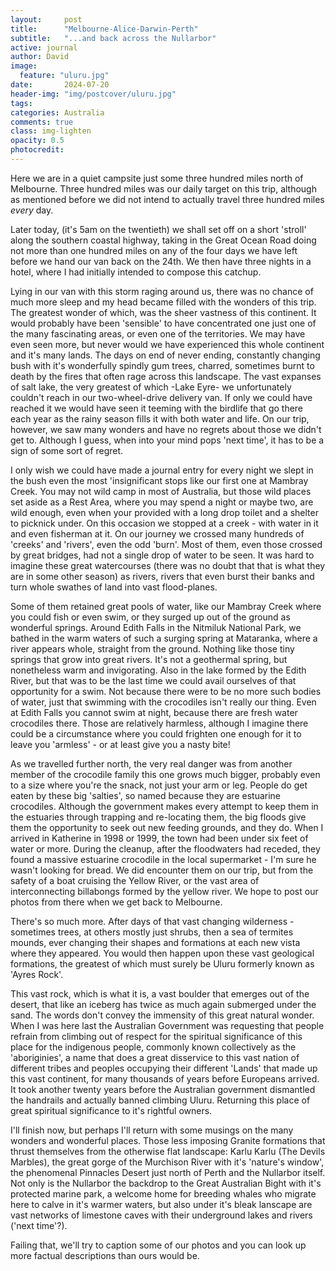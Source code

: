 ```yaml
---
layout:     post
title:      "Melbourne-Alice-Darwin-Perth"
subtitle:   "...and back across the Nullarbor"
active: journal
author: David
image:
  feature: "uluru.jpg"
date:       2024-07-20
header-img: "img/postcover/uluru.jpg"
tags: 
categories: Australia
comments: true
class: img-lighten 
opacity: 0.5
photocredit:
---
```


Here we are in a quiet campsite just some three hundred miles north of Melbourne. Three hundred miles was our daily target on this trip, although as mentioned before we did not intend to actually travel three hundred miles *every* day. 

Later today, (it's 5am on the twentieth) we shall set off on a short 'stroll' along the southern coastal highway, taking in the Great Ocean Road doing not more than one hundred miles on any of the four days we have left before we hand our van back on the 24th. We then have three nights in a hotel, where I had initially intended to compose this catchup. 

Lying in our van with this storm raging around us, there was no chance of much more sleep and my head became filled with the wonders of this trip. The greatest wonder of which, was the sheer vastness of this continent. It would probably have been 'sensible' to have concentrated one just one of the many fascinating areas, or even one of the territories. We may have even seen more, but never would we have experienced this whole continent and it's many lands. The days on end of never ending, constantly changing bush with it's wonderfully spindly gum trees, charred, sometimes burnt to death by the fires that often rage across this landscape. The vast expanses of salt lake, the very greatest of which -Lake Eyre- we unfortunately couldn't reach in our two-wheel-drive delivery van. If only we could have reached it we would have seen it teeming with the birdlife that go there each year as the rainy season fills it with both water and life. On our trip, however, we saw many wonders and have no regrets about those we didn't get to. Although I guess, when into your mind pops 'next time', it has to be a sign of some sort of regret.

I only wish we could have made a journal entry for every night we slept in the bush even the most 'insignificant stops like our first one at Mambray Creek. You may not wild camp in most of Australia, but those wild places set aside as a Rest Area, where you may spend a night or maybe two, are wild enough, even when your provided with a long drop toilet and a shelter to picknick under. On this occasion we stopped at a creek - with water in it and even fisherman at it. On our journey we crossed many hundreds of 'creeks' and 'rivers', even the odd 'burn'. Most of them, even those crossed by great bridges, had not a single drop of water to be seen. It was hard to imagine these great watercourses (there was no doubt that that is what they are in some other season) as rivers, rivers that even burst their banks and turn whole swathes of land into vast flood-planes. 

Some of them retained great pools of water, like our Mambray Creek where you could fish or even swim, or they surged up out of the ground as wonderful springs. Around Edith Falls in the Nitmiluk National Park, we bathed in the warm waters of such a surging spring at Mataranka, where a river appears whole, straight from the ground. Nothing like those tiny springs that grow into great rivers. It's not a geothermal spring, but nonetheless warm and invigorating. Also in the lake formed by the Edith River, but that was to be the last time we could avail ourselves of that opportunity for a swim. Not because there were to be no more such bodies of water, just that swimming with the crocodiles isn't really our thing. Even at Edith Falls you cannot swim at night, because there are fresh water crocodiles there. Those are relatively harmless, although I imagine there could be a circumstance where you could frighten one enough for it to leave you 'armless' - or at least give you a nasty bite!

As we travelled further north, the very real danger was from another member of the crocodile family this one grows much bigger, probably even to a size where you're the snack, not just your arm or leg. People do get eaten by these big 'salties', so named because they are estuarine crocodiles. Although the government makes every attempt to keep them in the estuaries through trapping and re-locating them, the big floods give them the opportunity to seek out new feeding grounds, and they do. When I arrived in Katherine in 1998 or 1999, the town had been under six feet of water or more. During the cleanup, after the floodwaters had receded, they found a massive estuarine crocodile in the local supermarket - I'm sure he wasn't looking for bread. We did encounter them on our trip, but from the safety of a boat cruising the Yellow River, or the vast area of interconnecting billabongs formed by the yellow river. We hope to post our photos from there when we get back to Melbourne.

There's so much more. After days of that vast changing wilderness - sometimes trees, at others mostly just shrubs, then a sea of termites mounds, ever changing their shapes and formations at each new vista where they appeared. You would then happen upon these vast geological formations, the greatest of which must surely be Uluru formerly known as 'Ayres Rock'.

This vast rock, which is what it is, a vast boulder that emerges out of the desert, that like an iceberg has twice as much again submerged under the sand. The words don't convey the immensity of this great natural wonder. When I was here last the Australian Government was requesting that people refrain from climbing out of respect for the spiritual significance of this place for the indigenous people, commonly known collectively as the 'aboriginies', a name that does a great disservice to this vast nation of different tribes and peoples occupying their different 'Lands' that made up this vast continent, for many thousands of years before Europeans arrived. It took another twenty years before the Australian government dismantled the handrails and actually banned climbing Uluru.  Returning this place of great spiritual significance to it's rightful owners.

I'll finish now, but perhaps I'll return with some musings on the many wonders and wonderful places. Those less imposing Granite formations that thrust themselves from the otherwise flat landscape: Karlu Karlu (The Devils Marbles), the great gorge of the Murchison River with it's 'nature's window', the phenomenal Pinnacles Desert just north of Perth and the Nullarbor itself. Not only is the Nullarbor the backdrop to the Great Australian Bight with it's protected marine park, a welcome home for breeding whales who migrate here to calve in it's warmer waters, but also under it's bleak lanscape are vast networks of limestone caves with their underground lakes and rivers ('next time'?).

Failing that, we'll try to caption some of our photos and you can look up more factual descriptions than ours would be.








